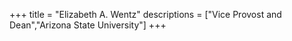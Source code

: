 +++
title = "Elizabeth A. Wentz"
descriptions = ["Vice Provost and Dean","Arizona State University"]
+++
